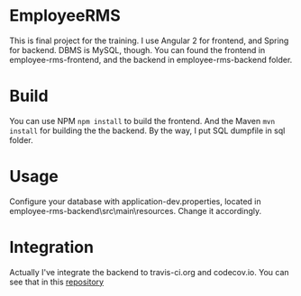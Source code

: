 # EmployeeRMS

This is final project for the training. I use Angular 2 for frontend, and Spring for backend. DBMS is MySQL, though.
You can found the frontend in employee-rms-frontend, and the backend in employee-rms-backend folder.

# Build
You can use NPM `npm install` to build the frontend. And the Maven `mvn install` for building the the backend. By the way, I put SQL dumpfile in sql folder.

# Usage
Configure your database with application-dev.properties, located in employee-rms-backend\src\main\resources. Change it accordingly.

# Integration
Actually I've integrate the backend to travis-ci.org and codecov.io. You can see that in this <a href="https://github.com/agriardyan/employeeapp-backend">repository</a>
